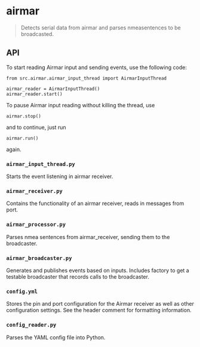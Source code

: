 # airmar

> Detects serial data from airmar and parses nmeasentences to be broadcasted.

## API

To start reading Airmar input and sending events, use the following code:
```
from src.airmar.airmar_input_thread import AirmarInputThread

airmar_reader = AirmarInputThread()
airmar_reader.start()
```

To pause Airmar input reading without killing the thread, use
```
airmar.stop()
```
and to continue, just run
```
airmar.run()
```
again.

### `airmar_input_thread.py`
Starts the event listening in airmar receiver.

### `airmar_receiver.py`
Contains the functionality of an airmar receiver, reads in messages from port.

### `airmar_processor.py`
Parses nmea sentences from airmar_receiver, sending them to the broadcaster.

### `airmar_broadcaster.py`
Generates and publishes events based on inputs. Includes factory to get a testable broadcaster that records calls to the broadcaster.

### `config.yml`
Stores the pin and port configuration for the Airmar receiver as well as other configuration settings. See the header comment for formatting information.

### `config_reader.py`
Parses the YAML config file into Python.